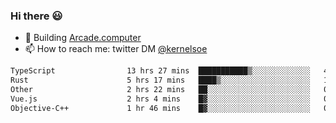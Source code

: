 ### Hi there 😃

- 🔨 Building [Arcade.computer](https://arcade.computer)
- 📫 How to reach me: twitter DM [@kernelsoe](https://twitter.com/kernelsoe)

<!--START_SECTION:waka-->

```txt
TypeScript                13 hrs 27 mins  ███████████▒░░░░░░░░░░░░░   45.68 %
Rust                      5 hrs 17 mins   ████▒░░░░░░░░░░░░░░░░░░░░   17.98 %
Other                     2 hrs 22 mins   ██░░░░░░░░░░░░░░░░░░░░░░░   08.05 %
Vue.js                    2 hrs 4 mins    █▓░░░░░░░░░░░░░░░░░░░░░░░   07.05 %
Objective-C++             1 hr 46 mins    █▓░░░░░░░░░░░░░░░░░░░░░░░   06.01 %
```

<!--END_SECTION:waka-->
